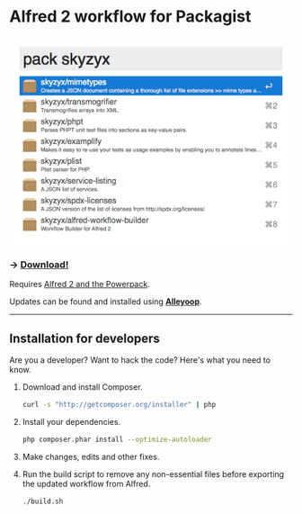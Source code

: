 # Alfred 2 workflow for Packagist

<div><img src="screenshot.png"></div>

### &rarr; [Download!](https://github.com/skyzyx/packagist.alfredworkflow/raw/master/packagist.alfredworkflow)
Requires [Alfred 2 and the Powerpack](http://www.alfredapp.com/powerpack/).

Updates can be found and installed using **[Alleyoop](http://alfred.daniel.sh/Workflows/Alleyoop.alfredworkflow)**.

----

## Installation for developers

Are you a developer? Want to hack the code? Here's what you need to know.

1. Download and install Composer.

	```bash
	curl -s "http://getcomposer.org/installer" | php
	```

2. Install your dependencies.

	```bash
	php composer.phar install --optimize-autoloader
	```

3. Make changes, edits and other fixes.

4. Run the build script to remove any non-essential files before exporting the updated workflow from Alfred.

	```bash
	./build.sh
	```

